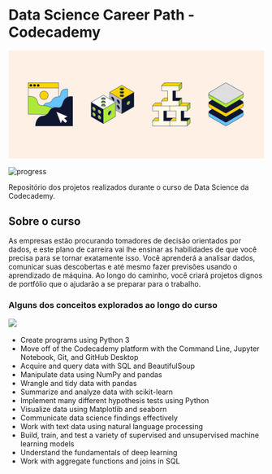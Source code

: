 # Data Science Career Path - Codecademy

![](codecademy-career-paths.png)

![progress](https://progress-bar.dev/63/ "progress")

Repositório dos projetos realizados durante o curso de Data Science da Codecademy.

## Sobre o curso
As empresas estão procurando tomadores de decisão orientados por dados, e este plano de carreira vai lhe ensinar as habilidades de que você precisa para se tornar exatamente isso. Você aprenderá a analisar dados, comunicar suas descobertas e até mesmo fazer previsões usando o aprendizado de máquina. Ao longo do caminho, você criará projetos dignos de portfólio que o ajudarão a se preparar para o trabalho.

### Alguns dos conceitos explorados ao longo do curso

![](https://img.shields.io/badge/Python-3776AB?style=for-the-badge&logo=python&logoColor=white)

* Create programs using Python 3
* Move off of the Codecademy platform with the Command Line, Jupyter Notebook, Git, and GitHub Desktop
* Acquire and query data with SQL and BeautifulSoup
* Manipulate data using NumPy and pandas
* Wrangle and tidy data with pandas
* Summarize and analyze data with scikit-learn
* Implement many different hypothesis tests using Python
* Visualize data using Matplotlib and seaborn
* Communicate data science findings effectively
* Work with text data using natural language processing
* Build, train, and test a variety of supervised and unsupervised machine learning models
* Understand the fundamentals of deep learning
* Work with aggregate functions and joins in SQL
